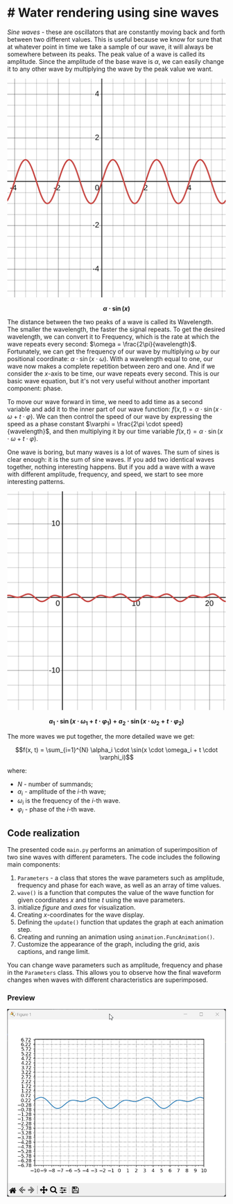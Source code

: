 # # Water rendering using sine waves

_Sine waves_ - these are oscillators that are constantly moving back and forth between two different values. This is useful because we know for sure that at whatever point in time we take a sample of our wave, it will always be somewhere between its peaks. The peak value of a wave is called its amplitude. Since the amplitude of the base wave is $\alpha$, we can easily change it to any other wave by multiplying the wave by the peak value we want.

![Single sine wave](images/1.svg)

**$$\alpha \cdot \sin(x)$$**

The distance between the two peaks of a wave is called its Wavelength. The smaller the wavelength, the faster the signal repeats. To get the desired wavelength, we can convert it to Frequency, which is the rate at which the wave repeats every second: $\omega = \frac{2\pi}{wavelength}$. Fortunately, we can get the frequency of our wave by multiplying $\omega$ by our positional coordinate: $\alpha \cdot \sin(x \cdot \omega)$. With a wavelength equal to one, our wave now makes a complete repetition between zero and one. And if we consider the $x$-axis to be time, our wave repeats every second. This is our basic wave equation, but it's not very useful without another important component: phase.

To move our wave forward in time, we need to add time as a second variable and add it to the inner part of our wave function: $f(x , t) = \alpha \cdot \sin(x \cdot \omega + t \cdot \varphi)$. We can then control the speed of our wave by expressing the speed as a phase constant $\varphi = \frac{2\pi \cdot speed}{wavelength}$, and then multiplying it by our time variable $f(x,t) = \alpha \cdot \sin(x \cdot \omega + t \cdot \varphi)$.

One wave is boring, but many waves is a lot of waves. The sum of sines is clear enough: it is the sum of sine waves. If you add two identical waves together, nothing interesting happens. But if you add a wave with a wave with different amplitude, frequency, and speed, we start to see more interesting patterns.

![Superimposition of two sine waves](images/2.svg)

**$$a_1 \cdot \sin(x \cdot \omega_1 + t \cdot \varphi_1) + a_2 \cdot \sin(x \cdot \omega_2 + t \cdot \varphi_2)$$**

The more waves we put together, the more detailed wave we get:

$$f(x, t) = \sum_{i=1}^{N} \alpha_i \cdot \sin(x \cdot \omega_i + t \cdot \varphi_i)$$

where:

- $N$ - number of summands;
- $\alpha_i$ - amplitude of the $i$-th wave;
- $\omega_i$ is the frequency of the $i$-th wave.
- $\varphi_i$ - phase of the $i$-th wave.

## Code realization

The presented code `main.py` performs an animation of superimposition of two sine waves with different parameters. The code includes the following main components:

1. `Parameters` - a class that stores the wave parameters such as amplitude, frequency and phase for each wave, as well as an array of time values.
2. `wave()` is a function that computes the value of the wave function for given coordinates $x$ and time $t$ using the wave parameters.
3. initialize $figure$ and $axes$ for visualization.
4. Creating $x$-coordinates for the wave display.
5. Defining the `update()` function that updates the graph at each animation step.
6. Creating and running an animation using `animation.FuncAnimation()`.
7. Customize the appearance of the graph, including the grid, axis captions, and range limit.

You can change wave parameters such as amplitude, frequency and phase in the `Parameters` class. This allows you to observe how the final waveform changes when waves with different characteristics are superimposed.

### Preview

![Preview](images/Preview.gif)
